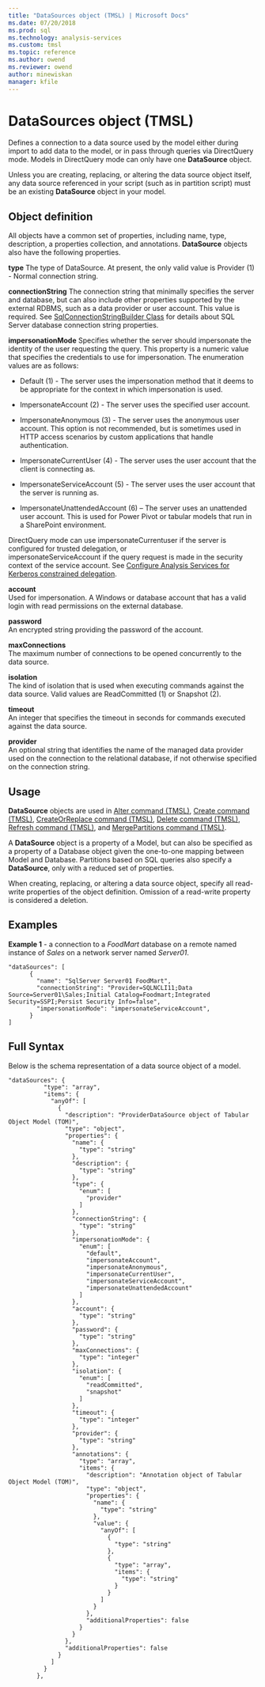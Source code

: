 ```yaml
---
title: "DataSources object (TMSL) | Microsoft Docs"
ms.date: 07/20/2018
ms.prod: sql
ms.technology: analysis-services
ms.custom: tmsl
ms.topic: reference
ms.author: owend
ms.reviewer: owend
author: minewiskan
manager: kfile
---
```

# DataSources object (TMSL)

  Defines a connection to a data source used by the model either during import to add data to the model, or in pass through queries via DirectQuery mode.  Models in DirectQuery mode can only have one **DataSource** object.  
  
 Unless you are creating, replacing, or altering the  data source object itself, any data source referenced in your script (such as in partition script) must be an existing **DataSource** object in your model.  
  
## Object definition  

 All objects have a common set of properties, including name, type, description, a properties collection, and annotations. **DataSource** objects also have the following properties.  
  
 **type** 
 The type of DataSource. At present, the only valid value is Provider (1) - Normal connection string.  
  
 **connectionString** 
 The connection string that minimally specifies the server and database, but can also include other properties supported by the external RDBMS, such as a data provider or user account. This value is required. See [SqlConnectionStringBuilder Class](https://msdn.microsoft.com/library/ms254500\(v=vs.110\).aspx) for details about SQL Server database connection string properties.  
  
 **impersonationMode** 
 Specifies whether the server should impersonate the identity of the user requesting the query. This property is a numeric value that specifies the credentials to use for impersonation. The enumeration values are as follows:  
  
- Default (1) - The server uses the impersonation method that it deems to be appropriate for the context in which impersonation is used.  
  
- ImpersonateAccount (2) - The server uses the specified user account.  
  
- ImpersonateAnonymous (3) - The server uses the anonymous user account.  This option is not recommended, but is sometimes used in HTTP access scenarios by custom applications that handle authentication.  
  
- ImpersonateCurrentUser (4) - The server uses the user account that the client is connecting as.  
  
- ImpersonateServiceAccount (5) - The server uses the user account that the server is running as.  
  
- ImpersonateUnattendedAccount (6) – The server uses an unattended user account. This is used for Power Pivot or tabular models that run in a SharePoint environment.  
  
 DirectQuery mode can use impersonateCurrentuser if the server is configured for trusted delegation, or  
                      impersonateServiceAccount if the query request is made in the security context of the service account. See [Configure Analysis Services for Kerberos constrained delegation](https://docs.microsoft.com/sql/analysis-services/instances/configure-analysis-services-for-kerberos-constrained-delegation).  
  
 **account**  
 Used for impersonation. A Windows or database account that has a valid login with read permissions on the external database.  
  
 **password**  
 An encrypted string providing the password of the account.  
  
 **maxConnections**  
 The maximum number of connections to be opened concurrently to the data source.  
  
 **isolation**  
 The kind of isolation that is used when executing commands against the data source. Valid values are ReadCommitted (1) or Snapshot (2).  
  
 **timeout**  
 An integer that specifies the timeout in seconds for commands executed against the data source.  
  
 **provider**  
 An optional string that identifies the name of the managed data provider used on the connection to the relational database, if not otherwise specified on the connection string.  
  
## Usage  

 **DataSource** objects are used in [Alter command &#40;TMSL&#41;](alter-command-tmsl.md), [Create command &#40;TMSL&#41;](create-command-tmsl.md), [CreateOrReplace command &#40;TMSL&#41;](createorreplace-command-tmsl.md), [Delete command &#40;TMSL&#41;](delete-command-tmsl.md), [Refresh command &#40;TMSL&#41;](refresh-command-tmsl.md), and [MergePartitions command &#40;TMSL&#41;](mergepartitions-command-tmsl.md).  
  
 A **DataSource** object is a property of a Model, but can also be specified as a property of a Database object given the one-to-one mapping between Model and Database.  Partitions based on SQL queries also specify a **DataSource**, only with a reduced set of properties.  
  
 When creating, replacing, or altering a data source object, specify all read-write properties of the object definition. Omission of a read-write property is considered a deletion.  
  
## Examples  

 **Example 1** - a connection to a *FoodMart* database on a remote named instance of *Sales* on a network server named *Server01*.  
  
```  
"dataSources": [  
      {  
        "name": "SqlServer Server01 FoodMart",  
        "connectionString": "Provider=SQLNCLI11;Data Source=Server01\Sales;Initial Catalog=Foodmart;Integrated Security=SSPI;Persist Security Info=false",  
        "impersonationMode": "impersonateServiceAccount",  
      }  
]  
```  

## Full Syntax  

 Below is the schema representation of a data source object of a model.  
  
```  
"dataSources": {  
          "type": "array",  
          "items": {  
            "anyOf": [  
              {  
                "description": "ProviderDataSource object of Tabular Object Model (TOM)",  
                "type": "object",  
                "properties": {  
                  "name": {  
                    "type": "string"  
                  },  
                  "description": {  
                    "type": "string"  
                  },  
                  "type": {  
                    "enum": [  
                      "provider"  
                    ]  
                  },  
                  "connectionString": {  
                    "type": "string"  
                  },  
                  "impersonationMode": {  
                    "enum": [  
                      "default",  
                      "impersonateAccount",  
                      "impersonateAnonymous",  
                      "impersonateCurrentUser",  
                      "impersonateServiceAccount",  
                      "impersonateUnattendedAccount"  
                    ]  
                  },  
                  "account": {  
                    "type": "string"  
                  },  
                  "password": {  
                    "type": "string"  
                  },  
                  "maxConnections": {  
                    "type": "integer"  
                  },  
                  "isolation": {  
                    "enum": [  
                      "readCommitted",  
                      "snapshot"  
                    ]  
                  },  
                  "timeout": {  
                    "type": "integer"  
                  },  
                  "provider": {  
                    "type": "string"  
                  },  
                  "annotations": {  
                    "type": "array",  
                    "items": {  
                      "description": "Annotation object of Tabular Object Model (TOM)",  
                      "type": "object",  
                      "properties": {  
                        "name": {  
                          "type": "string"  
                        },  
                        "value": {  
                          "anyOf": [  
                            {  
                              "type": "string"  
                            },  
                            {  
                              "type": "array",  
                              "items": {  
                                "type": "string"  
                              }  
                            }  
                          ]  
                        }  
                      },  
                      "additionalProperties": false  
                    }  
                  }  
                },  
                "additionalProperties": false  
              }  
            ]  
          }  
        },  
  
```  